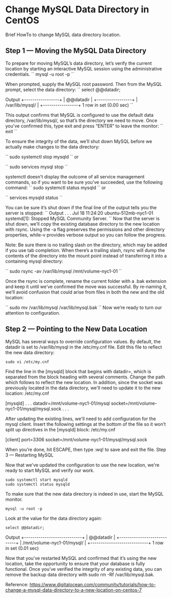 # Change MySQL Data Directory in CentOS
Brief HowTo to change MySQL data directory location. 

## Step 1 — Moving the MySQL Data Directory

To prepare for moving MySQL’s data directory, let’s verify the current location by starting an interactive MySQL session using the administrative credentials.
´´
    mysql -u root -p
´´

When prompted, supply the MySQL root password. Then from the MySQL prompt, select the data directory:
´´
    select @@datadir;

Output
+-----------------+
| @@datadir       |
+-----------------+
| /var/lib/mysql/ |
+-----------------+
1 row in set (0.00 sec)
´´

This output confirms that MySQL is configured to use the default data directory, /var/lib/mysql/, so that’s the directory we need to move. Once you've confirmed this, type exit and press “ENTER” to leave the monitor:
´´
    exit
´´

To ensure the integrity of the data, we’ll shut down MySQL before we actually make changes to the data directory:

´´
    sudo systemctl stop mysqld
´´
or 

´´
  sudo services mysql stop
´´

systemctl doesn't display the outcome of all service management commands, so if you want to be sure you've succeeded, use the following command:
´´
    sudo systemctl status mysqld
´´
or 

´´
services mysqld status
´´

You can be sure it’s shut down if the final line of the output tells you the server is stopped:
´´
Output
. . .
Jul 18 11:24:20 ubuntu-512mb-nyc1-01 systemd[1]: Stopped MySQL Community Server.
´´
Now that the server is shut down, we’ll copy the existing database directory to the new location with rsync. Using the -a flag preserves the permissions and other directory properties, while-v provides verbose output so you can follow the progress.

Note: Be sure there is no trailing slash on the directory, which may be added if you use tab completion. When there’s a trailing slash, rsync will dump the contents of the directory into the mount point instead of transferring it into a containing mysql directory:

´´
    sudo rsync -av /var/lib/mysql /mnt/volume-nyc1-01
´´

Once the rsync is complete, rename the current folder with a .bak extension and keep it until we’ve confirmed the move was successful. By re-naming it, we’ll avoid confusion that could arise from files in both the new and the old location:

´´
    sudo mv /var/lib/mysql /var/lib/mysql.bak
´´
Now we’re ready to turn our attention to configuration.

## Step 2 — Pointing to the New Data Location

MySQL has several ways to override configuration values. By default, the datadir is set to /var/lib/mysql in the /etc/my.cnf file. Edit this file to reflect the new data directory:

    sudo vi /etc/my.cnf

Find the line in the [mysqld] block that begins with datadir=, which is separated from the block heading with several comments. Change the path which follows to reflect the new location. In addition, since the socket was previously located in the data directory, we'll need to update it to the new location:
/etc/my.cnf

[mysqld]
. . .
datadir=/mnt/volume-nyc1-01/mysql
socket=/mnt/volume-nyc1-01/mysql/mysql.sock
. . .

After updating the existing lines, we'll need to add configuration for the mysql client. Insert the following settings at the bottom of the file so it won’t split up directives in the [mysqld] block:
/etc/my.cnf

[client]
port=3306
socket=/mnt/volume-nyc1-01/mysql/mysql.sock

When you’re done, hit ESCAPE, then type :wq! to save and exit the file.
Step 3 — Restarting MySQL

Now that we've updated the configuration to use the new location, we're ready to start MySQL and verify our work.

    sudo systemctl start mysqld
    sudo systemctl status mysqld

To make sure that the new data directory is indeed in use, start the MySQL monitor.

    mysql -u root -p

Look at the value for the data directory again:

    select @@datadir;

Output
+----------------------------+
| @@datadir                  |
+----------------------------+
| /mnt/volume-nyc1-01/mysql/ |
+----------------------------+
1 row in set (0.01 sec)

Now that you’ve restarted MySQL and confirmed that it’s using the new location, take the opportunity to ensure that your database is fully functional. Once you’ve verified the integrity of any existing data, you can remove the backup data directory with sudo rm -Rf /var/lib/mysql.bak.


Reference: https://www.digitalocean.com/community/tutorials/how-to-change-a-mysql-data-directory-to-a-new-location-on-centos-7
